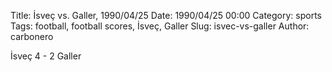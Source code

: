 Title: İsveç vs. Galler, 1990/04/25
Date: 1990/04/25 00:00
Category: sports
Tags: football, football scores, İsveç, Galler
Slug: isvec-vs-galler
Author: carbonero


İsveç 4 - 2 Galler
